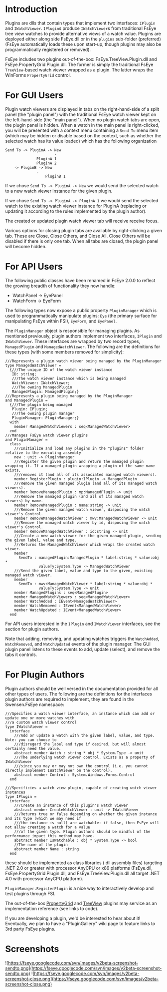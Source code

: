 # Introduction #

Plugins are dlls that contain types that implement two interfaces: `IPlugin` and `IWatchViewer`. `IPlugin`s produce `IWatchViewer`s from traditional FsEye tree view watches to provide alternative views of a watch value. Plugins are deployed either along side FsEye.dll or in the `plugins` sub-folder (preferred) (FsEye automatically loads these upon start-up, though plugins may also be programmatically registered or removed).

FsEye includes two plugins out-of-the-box: FsEye.TreeView.Plugin.dll and FsEye.PropertyGrid.Plugin.dll. The former is simply the traditional FsEye `TreeView`-based watch viewer wrapped as a plugin. The latter wraps the WinForms `PropertyGrid` control.

# For GUI Users #

Plugin watch viewers are displayed in tabs on the right-hand-side of a split panel (the "plugin panel") with the traditional FsEye watch viewer kept on the left-hand-side (the "main panel").  When no plugin watch tabs are open, the plugin panel is hidden. When a watch in the main panel is right-clicked, you will be presented with a context menu containing a `Send To` menu item (which may be hidden or disable based on the context, such as whether the selected watch has its value loaded) which has the following organization

```
Send To -> PluginA -> New
                      -
		      PluginA 1
		      PluginA 2
	-> PluginB -> New
		      -
     		      PluginB 1
```

If we chose `Send To -> PluginA -> New` we would send the selected watch to a new watch viewer instance for the given plugin.

If we chose `Send To -> PluginA -> PluginA 1` we would send the selected watch to the existing watch viewer instance for PluginA (replacing or updating it according to the rules implemented by the plugin author).

The created or updated plugin watch viewer tab will receive receive focus.

Various options for closing plugin tabs are available by right-clicking a given tab. These are Close, Close Others, and Close All.  Close Others will be disabled if there is only one tab. When all tabs are closed, the plugin panel will become hidden.

# For API Users #

The following public classes have been renamed in FsEye 2.0.0 to reflect the growing breadth of functionality they now handle:

  * WatchPanel -> EyePanel
  * WatchForm -> EyeForm

The following types now expose a public property `PluginManager` which is used to programmatically manipulate plugins: `Eye` (the primary surface for manipulating FsEye within FSI), `EyeForm`, and `EyePanel`.

The `PluginManager` object is responsible for managing plugins. As mentioned previously, plugin authors implement two interfaces, `IPlugin` and `IWatchViewer`. These interfaces are wrapped by two record types, `ManagedPlugin` and `ManagedWatchViewer`. The following are the definitions for these types (with some members removed for simplicity):

```
///Represents a plugin watch viewer being managed by the PluginManager
type ManagedWatchViewer =
  {///The unique ID of the watch viewer instance 
   ID: string;
   ///The watch viewer instance which is being managed
   WatchViewer: IWatchViewer;
   ///The owning ManagedPlugin
   ManagedPlugin: ManagedPlugin;}
///Represents a plugin being managed by the PluginManager
and ManagedPlugin =
  {///The plugin being managed
   Plugin: IPlugin;
   ///The owning plugin manager
   PluginManager: PluginManager;}
  with
    member ManagedWatchViewers : seq<ManagedWatchViewer>
  end
///Manages FsEye watch viewer plugins
and PluginManager =
  class
	///Initialize and load any plugins in the "plugins" folder relative to the executing assembly
    new : unit -> PluginManager
	///Register the given plugin and return the managed plugin wrapping it. If a managed plugin wrapping a plugin of the same name exists, 
    ///removes it (and all of its associated managed watch viewers).
    member RegisterPlugin : plugin:IPlugin -> ManagedPlugin
    ///Remove the given managed plugin (and all of its managed watch viewers).
    member RemoveManagedPlugin : mp:ManagedPlugin -> unit
    ///Remove the managed plugin (and all of its managed watch viewers) by name.
    member RemoveManagedPlugin : name:string -> unit
    ///Remove the given managed watch viewer, disposing the watch viewer's Control.
    member RemoveManagedWatchViewer : mwv:ManagedWatchViewer -> unit
    ///Remove the managed watch viewer by id, disposing the watch viewer's Control.
    member RemoveManagedWatchViewer : id:string -> unit
    ///Create a new watch viewer for the given managed plugin, sending the given label, value and type.
    ///Returns the ManagedWatchViewer which wraps the created watch viewer.
    member
      SendTo : managedPlugin:ManagedPlugin * label:string * value:obj *
               valueTy:System.Type -> ManagedWatchViewer
    ///Send the given label, value and type to the given, existing managed watch viewer.
    member
      SendTo : mwv:ManagedWatchViewer * label:string * value:obj *
               valueTy:System.Type -> unit
    member ManagedPlugins : seq<ManagedPlugin>
    member ManagedWatchViewers : seq<ManagedWatchViewer>
    member WatchAdded : IEvent<ManagedWatchViewer>
    member WatchRemoved : IEvent<ManagedWatchViewer>
    member WatchUpdated : IEvent<ManagedWatchViewer>
  end

```

For API users interested in the `IPlugin` and `IWatchViewer` interfaces, see the section for plugin authors.

Note that adding, removing, and updating watches triggers the `WatchAdded`, `WatchRemoved`, and `WatchUpdated` events of the plugin manager. The GUI plugin panel listens to these events to add, update (select), and remove the tabs it controls.

# For Plugin Authors #

Plugin authors should be well versed in the documentation provided for all other types of users. The following are the definitions for the interfaces plugin authors are required to implement, they are found in the Swensen.FsEye namespace:

```
///Specifies a watch viewer interface, an instance which can add or update one or more watches with 
///a custom watch viewer control
type IWatchViewer =
  interface
    ///Add or update a watch with the given label, value, and type. Note: you can choose to 
    ///disregard the label and type if desired, but will almost certainly need the value.
    abstract member Watch : string * obj * System.Type -> unit
    ///The underlying watch viewer control. Exists as a property of IWatchViewer 
    ///since you may or may not own the control (i.e. you cannot directly implement IWatchViewer on the control).
    abstract member Control : System.Windows.Forms.Control
  end
  
///Specificies a watch view plugin, capable of creating watch viewer instances
type IPlugin =
  interface
    ///Create an instance of this plugin's watch viewer
    abstract member CreateWatchViewer : unit -> IWatchViewer
    ///Returns true or false depending on whether the given instance and its type (which we may need if 
    ///the instance is null) are watchable: if false, then FsEye will not allow creating a watch for a value 
    ///of the given type. Plugin authors should be mindful of the performance impact this method may have.
    abstract member IsWatchable : obj * System.Type -> bool
    //The name of the plugin
    abstract member Name : string
  end
```

these should be implemented as class libraries (.dll assembly files) targeting .NET 2.0 or greater with processor AnyCPU or x86 platforms (FsEye.dll, FsEye.PropertyGrid.Plugin.dll, and FsEye.TreeView.Plugin.dll all target .NET 4.0 with processor AnyCPU platform).

`PluginManager.RegisterPlugin` is a nice way to interactively develop and test plugins through FSI.

The out-of-the-box [PropertyGrid](https://code.google.com/p/fseye/source/browse/trunk/FsEye.PropertyGrid.Plugin/PropertyGridPlugin.fs?r=379) and [TreeView](https://code.google.com/p/fseye/source/browse/trunk/FsEye.TreeView.Plugin/TreeViewPlugin.fs?r=379) plugins may service as an implementation reference (see links to code).

If you are developing a plugin, we'd be interested to hear about it! Eventually, we plan to have a "PluginGallery" wiki page to feature links to 3rd party FsEye plugins.

# Screenshots #

![https://fseye.googlecode.com/svn/images/v2beta-screenshot-sendto.png](https://fseye.googlecode.com/svn/images/v2beta-screenshot-sendto.png)
![https://fseye.googlecode.com/svn/images/v2beta-screenshot-close.png](https://fseye.googlecode.com/svn/images/v2beta-screenshot-close.png)